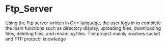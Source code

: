 # Ftp_Server
Using the Ftp server written in C++ language, the user logs in to complete the main functions such as directory display, uploading files, downloading files, deleting files, and renaming files. The project mainly involves socket and FTP protocol knowledge
